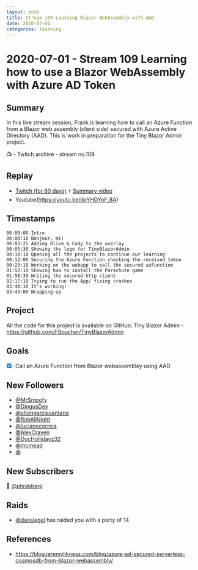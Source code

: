 ```yaml
---
layout: post
title: Stream 109 Learning Blazor WebAssembly with AAD
date: 2020-07-01
categories: learning
---
```



# 2020-07-01 - Stream 109 Learning how to use a Blazor WebAssembly with Azure AD Token

## Summary

In this live stream session, Frank is learning how to call an Azure Function from a Blazor web assembly (client side) secured with Azure Active Directory (AAD). This is work in preparation for the Tiny Blazor Admin project.

📺 - Twitch archive - stream no.109

## Replay


- [Twitch (for 60 days)](https://www.twitch.tv/videos/)
⚡ [Summary video](https://youtu.be/KszCPCaT1j0)
- Youtube(https://youtu.be/dcYHDYoF_8A)


## Timestamps


    00:00:00 Intro
    00:00:10 Bonjour, Hi!
    00:03:25 Adding Olive & Cody to the overlay
    00:05:30 Showing the logo for TinyBlazorAdmin
    00:10:10 Opening all the projects to continue our learning
    00:12:00 Securing the Azure Function checking the received token 
    00:29:10 Working on the webapp to call the secured azFunction
    01:52:10 Showing how to install the Parachute game
    01:58:39 Writing the secured http client
    02:17:10 Trying to run the App/ fixing crashes
    03:40:10 It's working!
    03:43:00 Wrapping-up


Project
-------

All the code for this project is available on GitHub: Tiny Blazor Admin - https://github.com/FBoucher/TinyBlazorAdmin



Goals
-----

- [X] Call an Azure Function from Blazor webassembley using AAD


New Followers
-------------

- [@MrSmoofy](https://www.twitch.tv/MrSmoofy )
- [@DingusDev](https://www.twitch.tv/DingusDev)
- [@eltongarciasantana](https://www.twitch.tv/eltongarciasantana)
- [@RobAllNight](https://www.twitch.tv/RobAllNight)
- [@lucianocorreia](https://www.twitch.tv/lucianocorreia)
- [@AlexCraven](https://www.twitch.tv/AlexCraven)
- [@DocHollidayz32](https://www.twitch.tv/DocHollidayz32)
- [@mcmead](https://www.twitch.tv/mcmead )
- [@](https://www.twitch.tv/)



New Subscribers
---------------

💖 [@phrakberg](https://www.twitch.tv/phrakberg)


Raids
------

- [@dansiegel](https://www.twitch.tv/dansiegel) has raided you with a party of 14



References
----------

- https://blog.jeremylikness.com/blog/azure-ad-secured-serverless-cosmosdb-from-blazor-webassembly/
